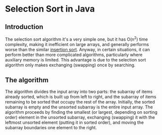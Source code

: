 # Selection Sort in Java

## Introduction
The selection sort algorithm it's a very simple one, but it has O(n<sup>2</sup>) time complexity, making it inefficient on large arrays, and generally performs worse than the similar [insertion sort](https://github.com/Asiatik/codezilla/tree/master/Sorting/Insertion%20Sort).
Anyway, in certain situations, it can perform better than more complicated algorithms, particularly where auxiliary memory is limited. This advantage is due to the selection sort algorithm only makes exchanging (swapping) once by searching.

## The algorithm
The algorithm divides the input array into two parts: the subarray of items already sorted, which is built up from left to right, and the subarray of items remaining to be sorted that occupy the rest of the array. Initially, the sorted subarray is empty and the unsorted subarray is the entire input array. The algorithm proceeds by finding the smallest (or largest, depending on sorting order) element in the unsorted subarray, exchanging (swapping) it with the leftmost unsorted element (putting it in sorted order), and moving the subarray boundaries one element to the right. 
